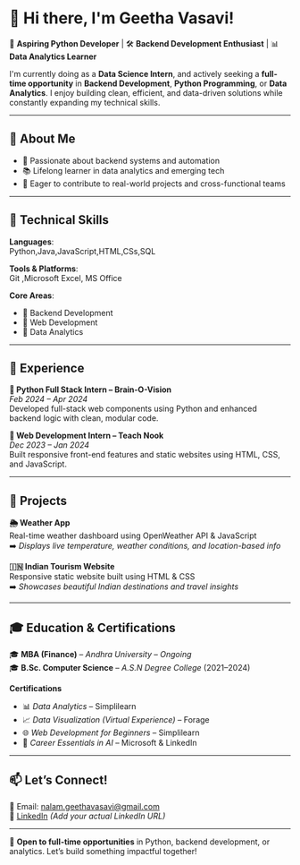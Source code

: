 # 👋 Hi there, I'm Geetha Vasavi!

🚀 **Aspiring Python Developer** | 🛠️ **Backend Development Enthusiast** | 📊 **Data Analytics Learner**

I'm currently doing as a **Data Science Intern**, and actively seeking a **full-time opportunity** in **Backend Development**, **Python Programming**, or **Data Analytics**. I enjoy building clean, efficient, and data-driven solutions while constantly expanding my technical skills.

---

## 🧠 About Me

- 🎯 Passionate about backend systems and automation
- 📚 Lifelong learner in data analytics and emerging tech
- 🤝 Eager to contribute to real-world projects and cross-functional teams

---

## 🔧 Technical Skills

**Languages**:  
Python,Java,JavaScript,HTML,CSs,SQL

**Tools & Platforms**:  
Git ,Microsoft Excel, MS Office  

**Core Areas**:  
- 🔹 Backend Development  
- 🔹 Web Development  
- 🔹 Data Analytics

---

## 💼 Experience

**🔹 Python Full Stack Intern – Brain-O-Vision**  
*Feb 2024 – Apr 2024*  
Developed full-stack web components using Python and enhanced backend logic with clean, modular code.

**🔹 Web Development Intern – Teach Nook**  
*Dec 2023 – Jan 2024*  
Built responsive front-end features and static websites using HTML, CSS, and JavaScript.

---

## 🌟 Projects

**🌦️ Weather App**  
Real-time weather dashboard using OpenWeather API & JavaScript  
➡️ *Displays live temperature, weather conditions, and location-based info*

**🇮🇳 Indian Tourism Website**  
Responsive static website built using HTML & CSS  
➡️ *Showcases beautiful Indian destinations and travel insights*

---

## 🎓 Education & Certifications

🎓 **MBA (Finance)** – *Andhra University* – *Ongoing*  
🎓 **B.Sc. Computer Science** – *A.S.N Degree College* (2021–2024)

**Certifications**  
- 📊 *Data Analytics* – Simplilearn  
- 📈 *Data Visualization (Virtual Experience)* – Forage  
- 🌐 *Web Development for Beginners* – Simplilearn  
- 🤖 *Career Essentials in AI* – Microsoft & LinkedIn  

---

## 📫 Let’s Connect!

📧 Email: [nalam.geethavasavi@gmail.com](mailto:nalam.geethavasavi@gmail.com)  
🔗 [LinkedIn](https://www.linkedin.com/in/your-link-here) *(Add your actual LinkedIn URL)*

---

🌟 **Open to full-time opportunities** in Python, backend development, or analytics. Let’s build something impactful together!



